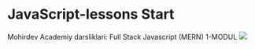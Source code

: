 # JavaScript-lessons Start
Mohirdev Academiy darsliklari: Full Stack Javascript (MERN) 1-MODUL
<img src="https://user-images.githubusercontent.com/55389276/140866485-8fb1c876-9a8f-4d6a-98dc-08c4981eaf70.gif">

